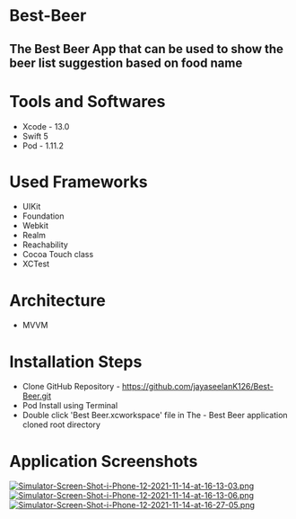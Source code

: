 # Best-Beer

  ## The Best Beer App that can be used to show the beer list suggestion based on food name
  
# Tools and Softwares
  * Xcode - 13.0
  * Swift 5
  * Pod - 1.11.2
  
# Used Frameworks 
  * UIKit
  * Foundation
  * Webkit
  * Realm
  * Reachability
  * Cocoa Touch class
  * XCTest
  
# Architecture 
  * MVVM

# Installation Steps
 * Clone GitHub Repository - https://github.com/jayaseelanK126/Best-Beer.git
 * Pod Install using Terminal 
 * Double click 'Best Beer.xcworkspace' file in The - Best Beer application cloned root directory

# Application Screenshots
[![Simulator-Screen-Shot-i-Phone-12-2021-11-14-at-16-13-03.png](https://i.postimg.cc/htjZsyYb/Simulator-Screen-Shot-i-Phone-12-2021-11-14-at-16-13-03.png)](https://postimg.cc/N53xf4B5)
[![Simulator-Screen-Shot-i-Phone-12-2021-11-14-at-16-13-06.png](https://i.postimg.cc/DZqx0tWF/Simulator-Screen-Shot-i-Phone-12-2021-11-14-at-16-13-06.png)](https://postimg.cc/HckwPv4P)
[![Simulator-Screen-Shot-i-Phone-12-2021-11-14-at-16-27-05.png](https://i.postimg.cc/MZmsSJ2m/Simulator-Screen-Shot-i-Phone-12-2021-11-14-at-16-27-05.png)](https://postimg.cc/s11PY82M)
